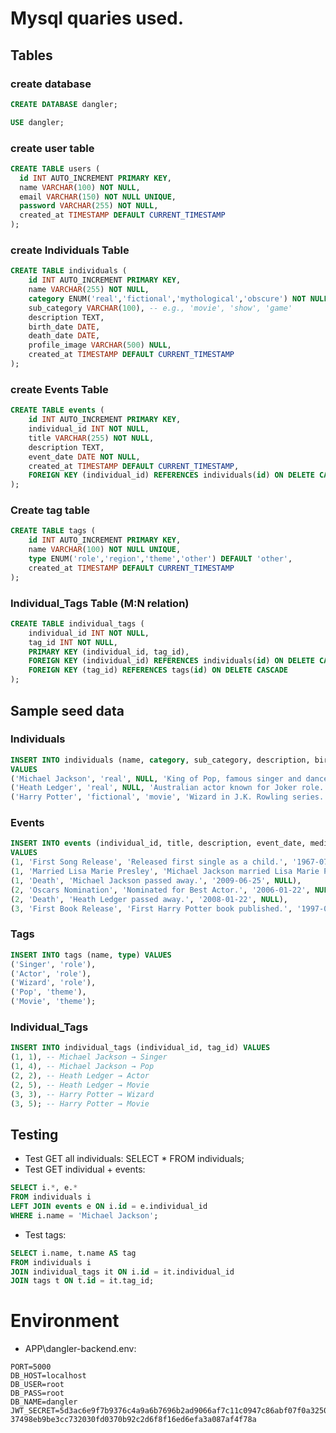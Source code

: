 # Mysql quaries used.  
## Tables  
### create database
```sql
CREATE DATABASE dangler;
```  
```sql 
USE dangler;
```  
### create user table  
```sql
CREATE TABLE users (
  id INT AUTO_INCREMENT PRIMARY KEY,
  name VARCHAR(100) NOT NULL,
  email VARCHAR(150) NOT NULL UNIQUE,
  password VARCHAR(255) NOT NULL,
  created_at TIMESTAMP DEFAULT CURRENT_TIMESTAMP
);
```  
### create Individuals Table  
```sql
CREATE TABLE individuals (
    id INT AUTO_INCREMENT PRIMARY KEY,
    name VARCHAR(255) NOT NULL,
    category ENUM('real','fictional','mythological','obscure') NOT NULL,
    sub_category VARCHAR(100), -- e.g., 'movie', 'show', 'game'
    description TEXT,
    birth_date DATE,
    death_date DATE,
    profile_image VARCHAR(500) NULL,
    created_at TIMESTAMP DEFAULT CURRENT_TIMESTAMP
);
```  
### create Events Table  
```sql
CREATE TABLE events (
    id INT AUTO_INCREMENT PRIMARY KEY,
    individual_id INT NOT NULL,
    title VARCHAR(255) NOT NULL,
    description TEXT,
    event_date DATE NOT NULL,
    created_at TIMESTAMP DEFAULT CURRENT_TIMESTAMP,
    FOREIGN KEY (individual_id) REFERENCES individuals(id) ON DELETE CASCADE
);
```  
### Create tag table  
```sql
CREATE TABLE tags (
    id INT AUTO_INCREMENT PRIMARY KEY,
    name VARCHAR(100) NOT NULL UNIQUE,
    type ENUM('role','region','theme','other') DEFAULT 'other',
    created_at TIMESTAMP DEFAULT CURRENT_TIMESTAMP
);
```  
### Individual_Tags Table (M:N relation)  
```sql
CREATE TABLE individual_tags (
    individual_id INT NOT NULL,
    tag_id INT NOT NULL,
    PRIMARY KEY (individual_id, tag_id),
    FOREIGN KEY (individual_id) REFERENCES individuals(id) ON DELETE CASCADE,
    FOREIGN KEY (tag_id) REFERENCES tags(id) ON DELETE CASCADE
);
```  

## Sample seed data  
### Individuals  
```sql
INSERT INTO individuals (name, category, sub_category, description, birth_date, death_date)
VALUES 
('Michael Jackson', 'real', NULL, 'King of Pop, famous singer and dancer.', '1958-08-29', '2009-06-25'),
('Heath Ledger', 'real', NULL, 'Australian actor known for Joker role.', '1979-04-04', '2008-01-22'),
('Harry Potter', 'fictional', 'movie', 'Wizard in J.K. Rowling series.', '1980-07-31', NULL);
```  
### Events  
```sql
INSERT INTO events (individual_id, title, description, event_date, media_url)
VALUES
(1, 'First Song Release', 'Released first single as a child.', '1967-07-13', NULL),
(1, 'Married Lisa Marie Presley', 'Michael Jackson married Lisa Marie Presley.', '1994-05-26', NULL),
(1, 'Death', 'Michael Jackson passed away.', '2009-06-25', NULL),
(2, 'Oscars Nomination', 'Nominated for Best Actor.', '2006-01-22', NULL),
(2, 'Death', 'Heath Ledger passed away.', '2008-01-22', NULL),
(3, 'First Book Release', 'First Harry Potter book published.', '1997-06-26', NULL);
```  
### Tags  
```sql
INSERT INTO tags (name, type) VALUES 
('Singer', 'role'),
('Actor', 'role'),
('Wizard', 'role'),
('Pop', 'theme'),
('Movie', 'theme');
```  
### Individual_Tags  
```sql
INSERT INTO individual_tags (individual_id, tag_id) VALUES
(1, 1), -- Michael Jackson → Singer
(1, 4), -- Michael Jackson → Pop
(2, 2), -- Heath Ledger → Actor
(2, 5), -- Heath Ledger → Movie
(3, 3), -- Harry Potter → Wizard
(3, 5); -- Harry Potter → Movie
```  
## Testing  
- Test GET all individuals: SELECT * FROM individuals;
- Test GET individual + events:
```sql
SELECT i.*, e.* 
FROM individuals i
LEFT JOIN events e ON i.id = e.individual_id
WHERE i.name = 'Michael Jackson';
```  
- Test tags:  
```sql
SELECT i.name, t.name AS tag
FROM individuals i
JOIN individual_tags it ON i.id = it.individual_id
JOIN tags t ON t.id = it.tag_id;
```  
# Environment  
- APP\dangler-backend\.env:  
```env
PORT=5000
DB_HOST=localhost
DB_USER=root
DB_PASS=root
DB_NAME=dangler
JWT_SECRET=5d3ac6e9f7b9376c4a9a6b7696b2ad9066af7c11c0947c86abf07f0a32505fafad7a3748a
37498eb9be3cc732030fd0370b92c2d6f8f16ed6efa3a087af4f78a
```  